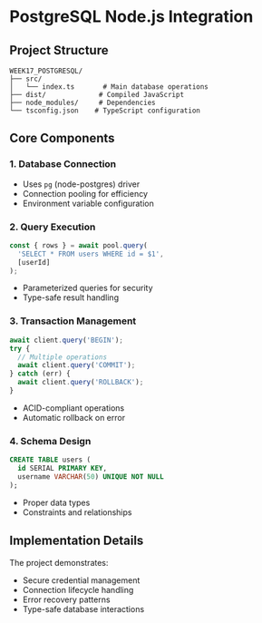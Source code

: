 # PostgreSQL Node.js Integration

## Project Structure
```
WEEK17_POSTGRESQL/
├── src/
│   └── index.ts       # Main database operations
├── dist/             # Compiled JavaScript
├── node_modules/     # Dependencies
└── tsconfig.json    # TypeScript configuration
```

## Core Components

### 1. Database Connection
- Uses `pg` (node-postgres) driver
- Connection pooling for efficiency
- Environment variable configuration

### 2. Query Execution
```typescript
const { rows } = await pool.query(
  'SELECT * FROM users WHERE id = $1', 
  [userId]
);
```
- Parameterized queries for security
- Type-safe result handling

### 3. Transaction Management
```typescript
await client.query('BEGIN');
try {
  // Multiple operations
  await client.query('COMMIT');
} catch (err) {
  await client.query('ROLLBACK');
}
```
- ACID-compliant operations
- Automatic rollback on error

### 4. Schema Design
```sql
CREATE TABLE users (
  id SERIAL PRIMARY KEY,
  username VARCHAR(50) UNIQUE NOT NULL
);
```
- Proper data types
- Constraints and relationships

## Implementation Details
The project demonstrates:
- Secure credential management
- Connection lifecycle handling
- Error recovery patterns
- Type-safe database interactions
